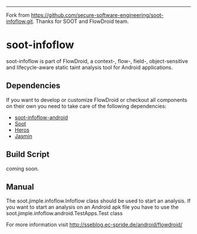 ---------------------
Fork from https://github.com/secure-software-engineering/soot-infoflow.git. Thanks for SOOT and FlowDroid team. 

soot-infoflow
=====================
soot-infoflow is part of FlowDroid, a context-, flow-, field-, object-sensitive and lifecycle-aware static taint analysis tool for Android applications.

Dependencies
---------------------
If you want to develop or customize FlowDroid or checkout all components on their own you need to take 
care of the following dependencies:

- [soot-infoflow-android](https://github.com/secure-software-engineering/soot-infoflow-android.git)
- [Soot](http://github.com/Sable/soot.git)
- [Heros](http://github.com/Sable/heros.git)
- [Jasmin](http://github.com/Sable/jasmin.git)

Build Script
---------------------
coming soon.

Manual
---------------------
The soot.jimple.infoflow.Infoflow class should be used to start an analysis.
If you want to start an analysis on an Android apk file you have to use the
soot.jimple.infoflow.android.TestApps.Test class


For more information visit http://sseblog.ec-spride.de/android/flowdroid/